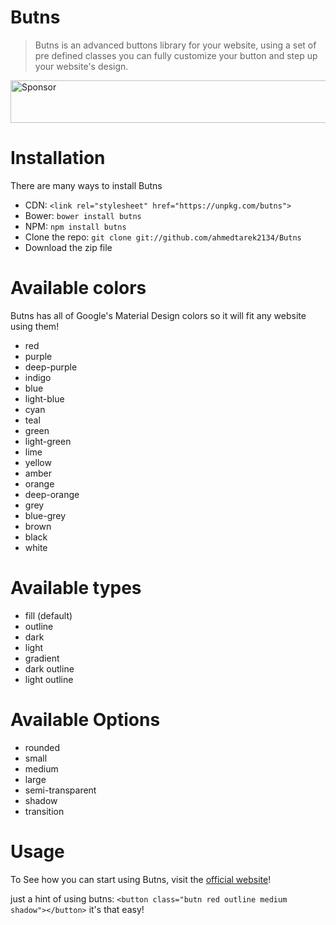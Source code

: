# Butns
> Butns is an advanced buttons library for your website, using a set of pre defined classes you can fully customize your button and step up your website's design.

<a target='_blank' rel='nofollow' href='https://app.codesponsor.io/link/gbgsUGmRNjuDpbfVVKCH6cDb/ahmedtarek2134/Butns'>
  <img alt='Sponsor' width='888' height='68' src='https://app.codesponsor.io/embed/gbgsUGmRNjuDpbfVVKCH6cDb/ahmedtarek2134/Butns.svg' />
</a>

# Installation
There are many ways to install Butns
* CDN: ```<link rel="stylesheet" href="https://unpkg.com/butns">```
* Bower: ```bower install butns```
* NPM: ```npm install butns```
* Clone the repo: ```git clone git://github.com/ahmedtarek2134/Butns```
* Download the zip file

# Available colors
Butns has all of Google's Material Design colors so it will fit any website using them!
* red
* purple
* deep-purple
* indigo
* blue
* light-blue
* cyan
* teal
* green
* light-green
* lime
* yellow
* amber
* orange
* deep-orange
* grey
* blue-grey
* brown
* black
* white

# Available types
* fill (default)
* outline
* dark
* light
* gradient
* dark outline
* light outline

# Available Options
* rounded
* small
* medium
* large
* semi-transparent
* shadow
*	transition

# Usage
To See how you can start using Butns, visit the [official website](http://butns.ga)!

just a hint of using butns: ```<button class="butn red outline medium shadow"></button>``` it's that easy!
